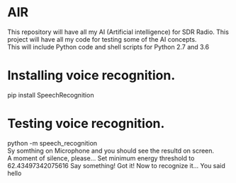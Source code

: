 # AIR
This repository will have all my AI (Artificial intelligence) for SDR Radio.
This project will have all my code for testing some of the AI concepts.<br>
This will include Python code and shell scripts for Python 2.7 and 3.6
# Installing voice recognition.
pip install SpeechRecognition<br>
# Testing voice recognition.
python -m speech_recognition<br>
Sy somthing on Microphone and you should see the resultd on screen.<br>
A moment of silence, please...
Set minimum energy threshold to 62.43497342075616
Say something!
Got it! Now to recognize it...
You said hello


